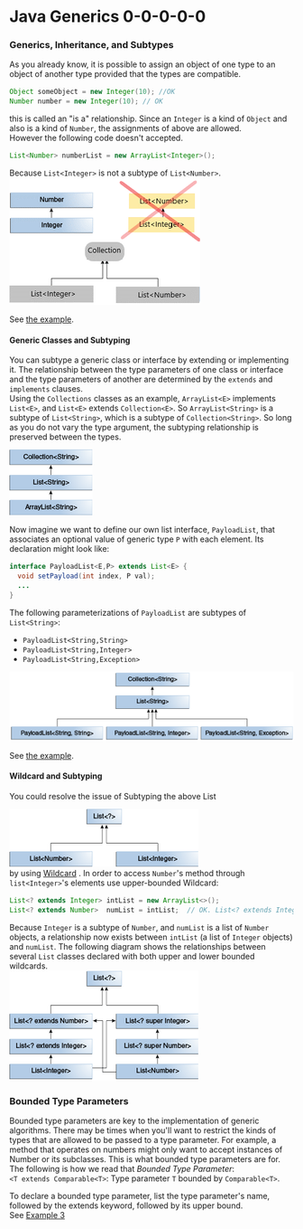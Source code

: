 # Java Generics 0-0-0-0-0

### Generics, Inheritance, and Subtypes
As you already know, it is possible to assign an object of one type to an object of another type provided that the types are compatible.
```java
Object someObject = new Integer(10); //OK
Number number = new Integer(10); // OK
```
this is called an "is a" relationship. 
Since an <code>Integer</code> is a kind of <code>Object</code> and also is a kind of <code>Number</code>, 
the assignments of above are allowed.  
However the following code doesn't accepted.
```java
List<Number> numberList = new ArrayList<Integer>();
``` 
Because <code>List\<Integer></code> is not a subtype of <code>List\<Number></code>.  
![generics subtype Relationship](doc/img/generics-subtypeRelationship.gif)

See [the example](E5GenericAndSubtyping.java).  

#### Generic Classes and Subtyping
You can subtype a generic class or interface by extending or implementing it.
The relationship between the type parameters of one class or interface and the type parameters of another are determined 
by the `extends` and `implements` clauses.  
Using the `Collections` classes as an example, `ArrayList<E>` implements `List<E>`, and `List<E>` extends `Collection<E>`. 
So `ArrayList<String>` is a subtype of `List<String>`, which is a subtype of `Collection<String>`. 
So long as you do not vary the type argument, the subtyping relationship is preserved between the types.  

![sample hierarchy](doc/img/generics-sampleHierarchy.gif)  

Now imagine we want to define our own list interface, `PayloadList`, that associates an optional 
value of generic type `P` with each element. Its declaration might look like:
```java
interface PayloadList<E,P> extends List<E> {
  void setPayload(int index, P val);
  ...
}
```
The following parameterizations of `PayloadList` are subtypes of `List<String>`:
* `PayloadList<String,String>`
* `PayloadList<String,Integer>`
* `PayloadList<String,Exception>`  

![payload list hierarchy](doc/img/generics-payloadListHierarchy.gif)  
  
See [the example](GENERICS-EXAMPLES.md#example-5---generic-and-subtypinge5genericandsubtypingjava).
#### Wildcard and Subtyping 
You could resolve the issue of Subtyping the above List  

![list parent](doc/img/generics-listParent.gif)   
by using 
[Wildcard]() .
In order to access `Number`'s method through `list<Integer>`'s elements use upper-bounded Wildcard:
```java
List<? extends Integer> intList = new ArrayList<>();
List<? extends Number>  numList = intList;  // OK. List<? extends Integer> is a subtype of List<? extends Number>
```
Because `Integer` is a subtype of `Number`, and `numList` is a list of `Number` objects, 
a relationship now exists between `intList` (a list of `Integer` objects) and `numList`. 
The following diagram shows the relationships between several `List` classes declared with both upper and lower bounded wildcards.  
![wild card subtypes](doc/img/generics-wildcardSubtyping.gif)



### Bounded Type Parameters
Bounded type parameters are key to the implementation of generic algorithms.
There may be times when you'll want to restrict the kinds of types that are allowed 
to be passed to a type parameter. For example, a method that operates on numbers 
might only want to accept instances of Number or its subclasses. 
This is what bounded type parameters are for.
The following is how we read that _Bounded Type Parameter_:  
`<T extends Comparable<T>`: Type parameter `T` bounded by `Comparable<T>`.  

To declare a bounded type parameter, list the type parameter's name, followed by the extends keyword, followed by its upper bound.  
See [Example 3](GENERICS-EXAMPLES.md#example-3---generic-method-bounded-type-parametere3genericmethodboundedtypeparametersjava-)  